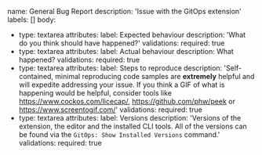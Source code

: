 name: General Bug Report
description: 'Issue with the GitOps extension'
labels: []
body:
  - type: textarea
    attributes:
      label: Expected behaviour
      description: 'What do you think should have happened?'
    validations:
      required: true
  - type: textarea
    attributes:
      label: Actual behaviour
      description: What happened?
    validations:
      required: true
  - type: textarea
    attributes:
      label: Steps to reproduce
      description: 'Self-contained, minimal reproducing code samples are **extremely** helpful and will expedite addressing your issue. If you think a GIF of what is happening would be helpful, consider tools like https://www.cockos.com/licecap/, https://github.com/phw/peek or https://www.screentogif.com/'
    validations:
      required: true
  - type: textarea
    attributes:
      label: Versions
      description: 'Versions of the extension, the editor and the installed CLI tools. All of the versions can be found via the `GitOps: Show Installed Versions` command.'
    validations:
      required: true

